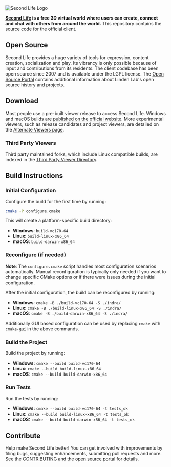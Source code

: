 <picture>
  <source media="(prefers-color-scheme: dark)" srcset="doc/sl-logo-dark.png">
  <source media="(prefers-color-scheme: light)" srcset="doc/sl-logo.png">
  <img alt="Second Life Logo" src="doc/sl-logo.png">
</picture>

**[Second Life][] is a free 3D virtual world where users can create, connect and chat with others from around the
world.** This repository contains the source code for the official client.

## Open Source

Second Life provides a huge variety of tools for expression, content creation, socialization and play. Its vibrancy is
only possible because of input and contributions from its residents. The client codebase has been open source since
2007 and is available under the LGPL license. The [Open Source Portal][] contains additional information about Linden
Lab's open source history and projects.

## Download

Most people use a pre-built viewer release to access Second Life. Windows and macOS builds are
[published on the official website][download]. More experimental viewers, such as release candidates and
project viewers, are detailed on the [Alternate Viewers page](https://releasenotes.secondlife.com/viewer.html).

### Third Party Viewers

Third party maintained forks, which include Linux compatible builds, are indexed in the [Third Party Viewer Directory][tpv].

## Build Instructions

### Initial Configuration

Configure the build for the first time by running:
```bash
cmake -P configure.cmake
```

This will create a platform-specific build directory:
- **Windows**: `build-vc170-64`
- **Linux**: `build-linux-x86_64`
- **macOS**: `build-darwin-x86_64`

### Reconfigure (if needed)

**Note**: The `configure.cmake` script handles most configuration scenarios automatically. Manual reconfiguration is typically only needed if you want to change specific CMake options or if there were issues during the initial configuration.

After the initial configuration, the build can be reconfigured by running:

- **Windows**: `cmake -B ./build-vc170-64 -S ./indra/`
- **Linux**: `cmake -B ./build-linux-x86_64 -S ./indra/`
- **macOS**: `cmake -B ./build-darwin-x86_64 -S ./indra/`

Additionally GUI based configuration can be used by replacing `cmake` with `cmake-gui` in the above commands.


### Build the Project

Build the project by running:

- **Windows:** `cmake --build build-vc170-64`
- **Linux:** `cmake --build build-linux-x86_64`
- **macOS:** `cmake --build build-darwin-x86_64`

### Run Tests

Run the tests by running:

- **Windows:** `cmake --build build-vc170-64 -t tests_ok`
- **Linux:** `cmake --build build-linux-x86_64 -t tests_ok`
- **macOS:** `cmake --build build-darwin-x86_64 -t tests_ok`

## Contribute

Help make Second Life better! You can get involved with improvements by filing bugs, suggesting enhancements, submitting
pull requests and more. See the [CONTRIBUTING][] and the [open source portal][] for details.

[Second Life]: https://secondlife.com/
[download]: https://secondlife.com/support/downloads/
[tpv]: http://wiki.secondlife.com/wiki/Third_Party_Viewer_Directory
[open source portal]: http://wiki.secondlife.com/wiki/Open_Source_Portal
[contributing]: https://github.com/secondlife/viewer/blob/main/CONTRIBUTING.md
